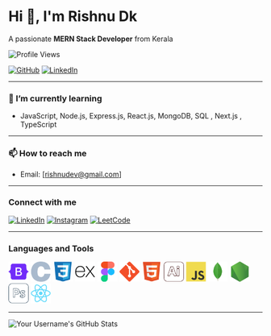 

# Hi 👋, I'm Rishnu Dk

A passionate **MERN Stack Developer** from Kerala

![Profile Views](https://komarev.com/ghpvc/?username=your-username&color=blue)

<p align="left">
  <a href="https://github.com/rishnudk"><img src="https://img.shields.io/badge/GitHub-181717?logo=github&logoColor=white" alt="GitHub"></a>
  <a href="https://linkedin.com/in/rishnudk"><img src="https://img.shields.io/badge/LinkedIn-0077B5?logo=linkedin&logoColor=white" alt="LinkedIn"></a>
</p>

---

### 🌱 I’m currently learning
- JavaScript, Node.js, Express.js, React.js, MongoDB, SQL , Next.js , TypeScript


---

### 📫 How to reach me
- Email: [rishnudev@gmail.com]

---

### Connect with me
<p align="left">
  <a href="https://linkedin.com/inrishnudk"><img src="https://img.shields.io/badge/LinkedIn-0077B5?logo=linkedin&logoColor=white" alt="LinkedIn"></a>
  <a href="https://instagram.com/rishnudk"><img src="https://img.shields.io/badge/Instagram-E4405F?logo=instagram&logoColor=white" alt="Instagram"></a>
  <a href="https://leetcode.com/rishnudk"><img src="https://img.shields.io/badge/LeetCode-FFA116?logo=leetcode&logoColor=white" alt="LeetCode"></a>
</p>

---

### Languages and Tools
<p align="left">
  <a href="https://getbootstrap.com"><img src="https://raw.githubusercontent.com/devicons/devicon/master/icons/bootstrap/bootstrap-plain.svg" alt="Bootstrap" width="40" height="40"/></a>
  <a href="https://www.cprogramming.com"><img src="https://raw.githubusercontent.com/devicons/devicon/master/icons/c/c-original.svg" alt="C" width="40" height="40"/></a>
  <a href="https://www.w3.org/Style/CSS"><img src="https://raw.githubusercontent.com/devicons/devicon/master/icons/css3/css3-original.svg" alt="CSS3" width="40" height="40"/></a>
  <a href="https://expressjs.com"><img src="https://raw.githubusercontent.com/devicons/devicon/master/icons/express/express-original.svg" alt="Express" width="40" height="40"/></a>
  <a href="https://www.figma.com"><img src="https://raw.githubusercontent.com/devicons/devicon/master/icons/figma/figma-original.svg" alt="Figma" width="40" height="40"/></a>
  <a href="https://git-scm.com"><img src="https://raw.githubusercontent.com/devicons/devicon/master/icons/git/git-original.svg" alt="Git" width="40" height="40"/></a>
  <a href="https://www.w3.org/html"><img src="https://raw.githubusercontent.com/devicons/devicon/master/icons/html5/html5-original.svg" alt="HTML5" width="40" height="40"/></a>
  <a href="https://www.adobe.com/products/illustrator.html"><img src="https://raw.githubusercontent.com/devicons/devicon/master/icons/illustrator/illustrator-line.svg" alt="Illustrator" width="40" height="40"/></a>
  <a href="https://www.javascript.com"><img src="https://raw.githubusercontent.com/devicons/devicon/master/icons/javascript/javascript-original.svg" alt="JavaScript" width="40" height="40"/></a>
  <a href="https://www.mongodb.com"><img src="https://raw.githubusercontent.com/devicons/devicon/master/icons/mongodb/mongodb-original.svg" alt="MongoDB" width="40" height="40"/></a>
  <a href="https://nodejs.org"><img src="https://raw.githubusercontent.com/devicons/devicon/master/icons/nodejs/nodejs-original.svg" alt="Node.js" width="40" height="40"/></a>
  <a href="https://www.adobe.com/products/photoshop.html"><img src="https://raw.githubusercontent.com/devicons/devicon/master/icons/photoshop/photoshop-line.svg" alt="Photoshop" width="40" height="40"/></a>
  <a href="https://reactjs.org"><img src="https://raw.githubusercontent.com/devicons/devicon/master/icons/react/react-original.svg" alt="React" width="40" height="40"/></a>
</p>

---

![Your Username's GitHub Stats](https://github-readme-stats.vercel.app/api?username=rishnudk&show_icons=true&theme=radical)
